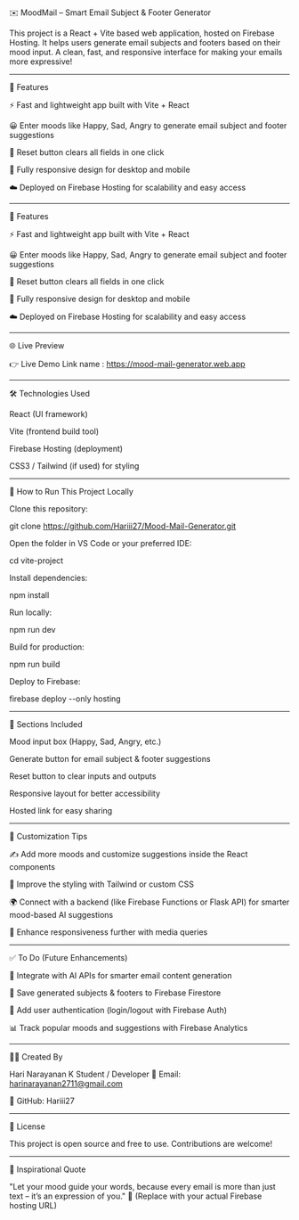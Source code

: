 ✉️ MoodMail – Smart Email Subject & Footer Generator

This project is a React + Vite based web application, hosted on Firebase Hosting.
It helps users generate email subjects and footers based on their mood input.
A clean, fast, and responsive interface for making your emails more expressive!

---

📌 Features

⚡ Fast and lightweight app built with Vite + React

😀 Enter moods like Happy, Sad, Angry to generate email subject and footer suggestions

🔄 Reset button clears all fields in one click

📱 Fully responsive design for desktop and mobile

☁️ Deployed on Firebase Hosting for scalability and easy access

---

📌 Features

⚡ Fast and lightweight app built with Vite + React

😀 Enter moods like Happy, Sad, Angry to generate email subject and footer suggestions

🔄 Reset button clears all fields in one click

📱 Fully responsive design for desktop and mobile

☁️ Deployed on Firebase Hosting for scalability and easy access

---

🌐 Live Preview

👉 Live Demo
 Link name : https://mood-mail-generator.web.app

 ---

🛠️ Technologies Used

React (UI framework)

Vite (frontend build tool)

Firebase Hosting (deployment)

CSS3 / Tailwind (if used) for styling

---

🚀 How to Run This Project Locally

Clone this repository:

git clone https://github.com/Hariii27/Mood-Mail-Generator.git


Open the folder in VS Code or your preferred IDE:

cd vite-project

Install dependencies:

npm install


Run locally:

npm run dev


Build for production:

npm run build

Deploy to Firebase:

firebase deploy --only hosting

---

🧾 Sections Included

Mood input box (Happy, Sad, Angry, etc.)

Generate button for email subject & footer suggestions

Reset button to clear inputs and outputs

Responsive layout for better accessibility

Hosted link for easy sharing

---

🎨 Customization Tips

✍️ Add more moods and customize suggestions inside the React components

🎨 Improve the styling with Tailwind or custom CSS

🌍 Connect with a backend (like Firebase Functions or Flask API) for smarter mood-based AI suggestions

📱 Enhance responsiveness further with media queries

---

✅ To Do (Future Enhancements)

🔗 Integrate with AI APIs for smarter email content generation

💾 Save generated subjects & footers to Firebase Firestore

👤 Add user authentication (login/logout with Firebase Auth)

📊 Track popular moods and suggestions with Firebase Analytics

---

👨‍💻 Created By

Hari Narayanan K
Student / Developer
📧 Email: harinarayanan2711@gmail.com

🐙 GitHub: Hariii27

---

📜 License

This project is open source and free to use. Contributions are welcome!

---

💬 Inspirational Quote

"Let your mood guide your words,
because every email is more than just text – it’s an expression of you." 🌟
(Replace with your actual Firebase hosting URL)
